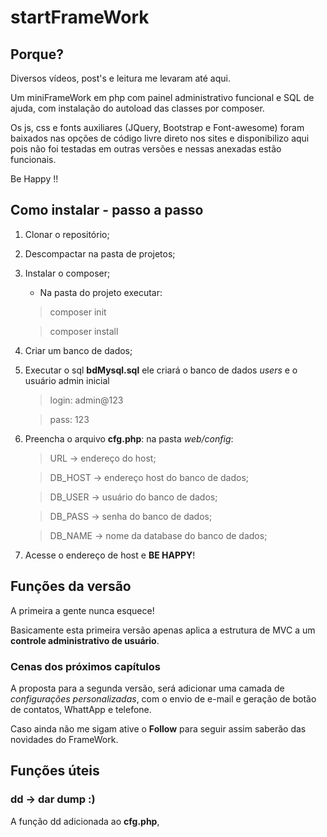 # startFrameWork

## Porque?
Diversos vídeos, post's e leitura me levaram até aqui.

Um miniFrameWork em php com painel administrativo funcional e SQL de ajuda, com instalação do autoload das classes por composer.

Os js, css e fonts auxiliares (JQuery, Bootstrap e Font-awesome) foram baixados nas opções de código livre direto nos sites e disponibilizo aqui pois não foi testadas em outras versões e nessas anexadas estão funcionais.

Be Happy !!

## Como instalar - passo a passo

1. Clonar o repositório;
1. Descompactar na pasta de projetos;
1. Instalar o composer;
    * Na pasta do projeto executar:
    > composer init

    > composer install

1. Criar um banco de dados;
1. Executar o sql **bdMysql.sql** ele criará o banco de dados *users* e o usuário admin inicial
    > login: admin@123

    > pass: 123

1. Preencha o arquivo **cfg.php**: na pasta *web/config*:
    > URL -> endereço do host;

    > DB_HOST -> endereço host do banco de dados;

    > DB_USER -> usuário do banco de dados;

    > DB_PASS -> senha do banco de dados;

    > DB_NAME -> nome da database do banco de dados;

1. Acesse o endereço de host e **BE HAPPY**!

## Funções da versão

A primeira a gente nunca esquece!

Basicamente esta primeira versão apenas aplica a estrutura de MVC a um **controle administrativo de usuário**. 

### Cenas dos próximos capítulos
A proposta para a segunda versão, será adicionar uma camada de *configurações personalizadas*, com o envio de e-mail e geração de botão de contatos, WhattApp e telefone.

Caso ainda não me sigam ative o **Follow** para seguir assim saberão das novidades do FrameWork.

## Funções úteis

### dd -> dar dump :)
A função dd adicionada ao **cfg.php**, 

